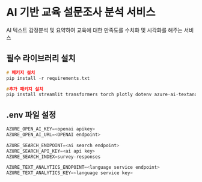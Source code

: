# AI 기반 교육 설문조사 분석 서비스
AI 텍스트 감정분석 및 요약하여 교육에 대한 만족도를 수치화 및 시각화를 해주는 서비스

## 필수 라이브러리 설치 
``` C
# 패키지 설치
pip install -r requirements.txt

#추가 패키지 설치
pip install streamlit transformers torch plotly dotenv azure-ai-textanalytics
```
## .env 파일 설정
``` C
AZURE_OPEN_AI_KEY=<openai apikey>
AZURE_OPEN_AI_URL=<OPENAI endpoint>

AZURE_SEARCH_ENDPOINT=<ai search endpoint>
AZURE_SEARCH_API_KEY=<ai api key>
AZURE_SEARCH_INDEX=survey-responses

AZURE_TEXT_ANALYTICS_ENDPOINT=<language service endpoint>
AZURE_TEXT_ANALYTICS_KEY=<language service key>
```


